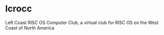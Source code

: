 # lcrocc

Left Coast RISC OS Computer Club, a virtual club for RISC OS on the West Coast of North America
